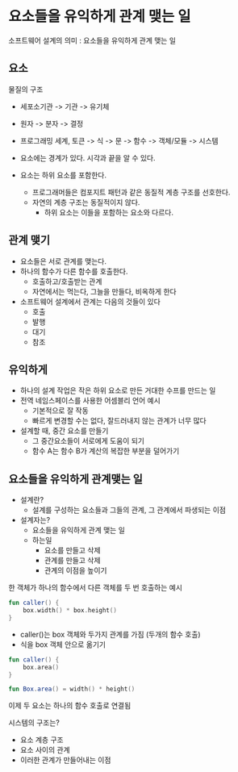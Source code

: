 # 요소들을 유익하게 관계 맺는 일

소프트웨어 설계의 의미 : 요소들을 유익하게 관계 맺는 일

## 요소

물질의 구조

* 세포소기관 -> 기관 -> 유기체
* 원자 -> 분자 -> 결정
* 프로그래밍 세계, 토큰 -> 식 -> 문 -> 함수 -> 객체/모듈 -> 시스템

* 요소에는 경계가 있다. 시각과 끝을 알 수 있다.
* 요소는 하위 요소를 포함한다.
  * 프로그래머들은 컴포지트 패턴과 같은 동질적 계층 구조를 선호한다.
  * 자연의 계층 구조는 동질적이지 않다.
    * 하위 요소는 이들을 포함하는 요소와 다르다.

## 관계 맺기

* 요소들은 서로 관계를 맺는다.
* 하나의 함수가 다른 함수를 호출한다.
  * 호출하고/호출받는 관계
  * 자연에서는 먹는다, 그늘을 만들다, 비옥하게 한다
* 소프트웨어 설계에서 관계는 다음의 것들이 있다
  * 호출
  * 발행
  * 대기
  * 참조

## 유익하게

* 하나의 설계 작업은 작은 하위 요소로 만든 거대한 수프를 만드는 일
* 전역 네임스페이스를 사용한 어셈블리 언어 예시
  * 기본적으로 잘 작동
  * 빠르게 변경할 수는 없다, 잘드러내지 않는 관계가 너무 많다
* 설계할 때, 중간 요소를 만들기
  * 그 중간요소들이 서로에게 도움이 되기
  * 함수 A는 함수 B가 계산의 복잡한 부분을 덜어가기

## 요소들을 유익하게 관계맺는 일

* 설계란?
  * 설계를 구성하는 요소들과 그들의 관계, 그 관계에서 파생되는 이점
* 설계자는?
  * 요소들을 유익하게 관계 맺는 일
  * 하는일
    * 요소를 만들고 삭제
    * 관계를 만들고 삭제
    * 관계의 이점을 높이기

한 객체가 하나의 함수에서 다른 객체를 두 번 호출하는 예시

```kotlin
fun caller() {
    box.width() * box.height()
}
```

* caller()는 box 객체와 두가지 관계를 가짐 (두개의 함수 호출)
* 식을 box 객체 안으로 옮기기 

```kotlin
fun caller() {
    box.area()
}

fun Box.area() = width() * height()
```

이제 두 요소는 하나의 함수 호출로 연결됨

시스템의 구조는?

* 요소 계층 구조
* 요소 사이의 관계
* 이러한 관계가 만들어내는 이점

